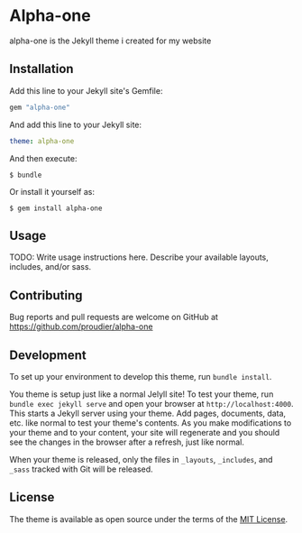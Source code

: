 # Alpha-one

alpha-one is the Jekyll theme i created for my website


## Installation

Add this line to your Jekyll site's Gemfile:

```ruby
gem "alpha-one"
```

And add this line to your Jekyll site:

```yaml
theme: alpha-one
```

And then execute:

    $ bundle

Or install it yourself as:

    $ gem install alpha-one

## Usage

TODO: Write usage instructions here. Describe your available layouts, includes, and/or sass.

## Contributing

Bug reports and pull requests are welcome on GitHub at https://github.com/proudier/alpha-one

## Development

To set up your environment to develop this theme, run `bundle install`.

You theme is setup just like a normal Jelyll site! To test your theme, run `bundle exec jekyll serve` and open your browser at `http://localhost:4000`. This starts a Jekyll server using your theme. Add pages, documents, data, etc. like normal to test your theme's contents. As you make modifications to your theme and to your content, your site will regenerate and you should see the changes in the browser after a refresh, just like normal.

When your theme is released, only the files in `_layouts`, `_includes`, and `_sass` tracked with Git will be released.

## License

The theme is available as open source under the terms of the [MIT License](http://opensource.org/licenses/MIT).

